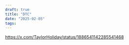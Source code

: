 ```yaml
---
draft: true
title: "DTC"
date: "2025-02-05"
tags: 
---
```

https://x.com/TaylorHoliday/status/1886541142285541468